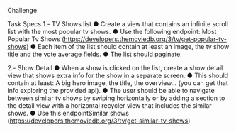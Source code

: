 Challenge

Task
Specs
1.- TV Shows list
● Create a view that contains an infinite scroll list ​with the most popular tv shows.
● Use the following endpoint: ​Most Popular Tv Shows
(https://developers.themoviedb.org/3/tv/get-popular-tv-shows)
● Each item of the list should contain at least an image, the tv show title and the vote average fields.
● The list should paginate.

2.- Show Detail
● When a show is clicked on the list, ​create a show detail view​ that shows extra info for the show in a separate screen.
● This should contain at least: A big hero image, the title, the overview... (you can get that info exploring the provided api).
● The user should be able to navigate between similar tv shows by swiping horizontally or by adding a section to the detail view with a horizontal recycler view that includes the similar shows.
● Use this endpoint ​Similar shows​ (https://developers.themoviedb.org/3/tv/get-similar-tv-shows)